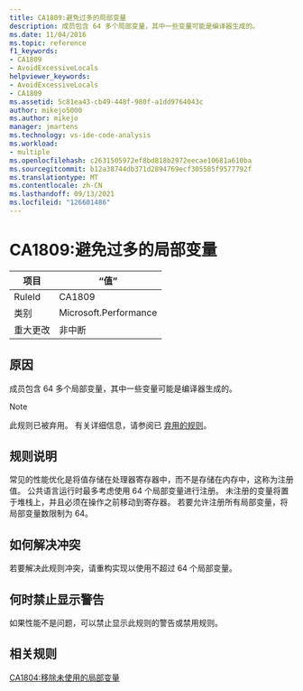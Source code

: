 ```yaml
---
title: CA1809:避免过多的局部变量
description: 成员包含 64 多个局部变量，其中一些变量可能是编译器生成的。
ms.date: 11/04/2016
ms.topic: reference
f1_keywords:
- CA1809
- AvoidExcessiveLocals
helpviewer_keywords:
- AvoidExcessiveLocals
- CA1809
ms.assetid: 5c81ea43-cb49-448f-980f-a1dd9764043c
author: mikejo5000
ms.author: mikejo
manager: jmartens
ms.technology: vs-ide-code-analysis
ms.workload:
- multiple
ms.openlocfilehash: c2631505972ef8bd818b2972eecae10681a610ba
ms.sourcegitcommit: b12a38744db371d2894769ecf305585f9577792f
ms.translationtype: MT
ms.contentlocale: zh-CN
ms.lasthandoff: 09/13/2021
ms.locfileid: "126601486"
---
```

# <a name="ca1809-avoid-excessive-locals"></a>CA1809:避免过多的局部变量

|项目|“值”|
|-|-|
|RuleId|CA1809|
|类别|Microsoft.Performance|
|重大更改|非中断|

## <a name="cause"></a>原因
成员包含 64 多个局部变量，其中一些变量可能是编译器生成的。

> [!NOTE]
> 此规则已被弃用。 有关详细信息，请参阅已 [弃用的规则](fxcop-unported-deprecated-rules.md)。

## <a name="rule-description"></a>规则说明
常见的性能优化是将值存储在处理器寄存器中，而不是存储在内存中，这称为注册值。  公共语言运行时最多考虑使用 64 个局部变量进行注册。 未注册的变量将置于堆栈上，并且必须在操作之前移动到寄存器。 若要允许注册所有局部变量，将局部变量数限制为 64。

## <a name="how-to-fix-violations"></a>如何解决冲突
若要解决此规则冲突，请重构实现以使用不超过 64 个局部变量。

## <a name="when-to-suppress-warnings"></a>何时禁止显示警告
如果性能不是问题，可以禁止显示此规则的警告或禁用规则。

## <a name="related-rules"></a>相关规则
[CA1804:移除未使用的局部变量](../code-quality/ca1804.md)
